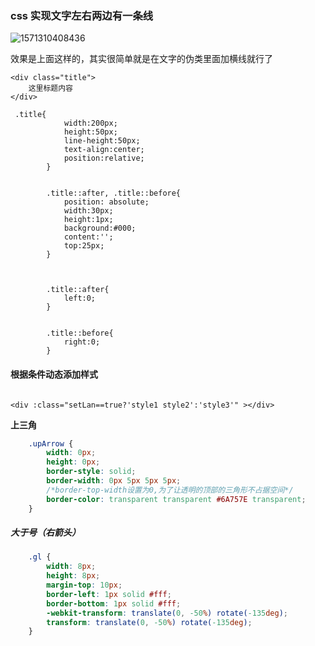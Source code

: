 ### css 实现文字左右两边有一条线

![1571310408436](C:\Users\h1843\AppData\Roaming\Typora\typora-user-images\1571310408436.png)

效果是上面这样的，其实很简单就是在文字的伪类里面加横线就行了

```
<div class="title">
    这里标题内容
</div>
```

```
 .title{
            width:200px;
            height:50px;
            line-height:50px;
            text-align:center;
            position:relative;
        }


        .title::after, .title::before{
            position: absolute;
            width:30px;
            height:1px;
            background:#000;
            content:'';
            top:25px;
        }

 

        .title::after{
            left:0;
        }


        .title::before{
            right:0;
        }
```

#### 根据条件动态添加样式

```

<div :class="setLan==true?'style1 style2':'style3'" ></div>
```

**上三角**

```css
	.upArrow {
		width: 0px;
		height: 0px;
		border-style: solid;
		border-width: 0px 5px 5px 5px;
		/*border-top-width设置为0,为了让透明的顶部的三角形不占据空间*/
		border-color: transparent transparent #6A757E transparent;
	}
```

##### 大于号（右箭头）

```css
    .gl {
        width: 8px;
        height: 8px;
        margin-top: 10px;
        border-left: 1px solid #fff;
        border-bottom: 1px solid #fff;
        -webkit-transform: translate(0, -50%) rotate(-135deg);
        transform: translate(0, -50%) rotate(-135deg);
    }
```

